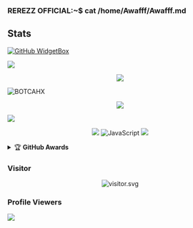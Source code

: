 ### REREZZ OFFICIAL:~$ cat /home/Awafff/Awafff.md

## Stats
[![GitHub WidgetBox](https://github-widgetbox.vercel.app/api/profile?username=Awafff&data=followers,repositories,stars,commits&theme=nautilus)](https://github.com/Awafff)

![](https://github-profile-summary-cards.vercel.app/api/cards/profile-details?username=BOTCAHX&theme=monokai)
<p align="center"><a href="https://github.com/BOTCAHX"><img src="https://github-readme-stats.vercel.app/api?username=BOTCAHX&show_icons=true&theme=radical"></a></p>
<p><img align="center" src="https://github-readme-streak-stats.herokuapp.com/?user=BOTCAHX&theme=dark" alt="BOTCAHX" /></p>
<p align="center"><a href="https://github.com/BOTCAHX"><img src="https://github-readme-stats.vercel.app/api/top-langs/?username=BOTCAHX&theme=radical&layout=compact"></a></p> 
<img src="https://github-readme-stats.vercel.app/api/top-langs/?username=BOTCAHX&theme=vue">


<p align="center">
    <img src="https://img.shields.io/badge/OS-Windows-blue?&logo=Windows" />
    <img alt="JavaScript" src="https://img.shields.io/badge/javascript%20-%23323330.svg?&style=for-the-badge&logo=javascript&logoColor=%23F7DF1E"/>
    <img src="https://img.shields.io/badge/Text%20Editor-Visual%20Studio%20Code-blue?&logo=visual%20studio%20code&logoColor=blue" />
</hal>
<details>
    <summary>&#127942 <b>GitHub Awards</b></summary><br/>

![Github Trophy](https://github-profile-trophy.vercel.app/?username=BOTCAHX)

</details>

<h3 align="left">Visitor</h3>
<p align="center">
<img src="https://count.caliphdev.my.id/get/@BOTCAHX?theme=rule34" alt="visitor.svg">
</p>

### Profile Viewers
<img align="center" src="https://profile-counter.glitch.me/{Awafff}/count.svg"/></p> 
